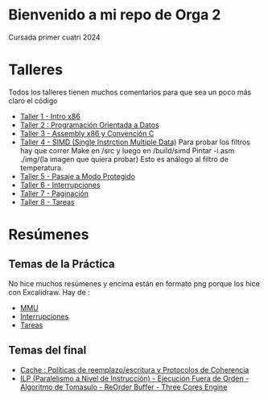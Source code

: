 # Bienvenido a mi repo de Orga 2 
Cursada primer cuatri 2024

# Talleres
Todos los talleres tienen muchos comentarios para que sea un poco más claro el código

- [Taller 1 - Intro x86](https://github.com/ToniusRetonius/Orga-2/tree/main/Taller%201%20-%20Intro%20x86)
- [Taller 2 : Programación Orientada a Datos](https://github.com/ToniusRetonius/Orga-2/tree/main/Taller%202%20-%20Programaci%C3%B3n%20orientada%20a%20datos)
- [Taller 3 - Assembly x86 y Convención C](https://github.com/ToniusRetonius/Orga-2/tree/main/Taller%203%20-%20%20Assemblyx86%20-%20Convenci%C3%B3n%20C)
- [Taller 4 - SIMD (Single Instrction Multiple Data)](https://github.com/ToniusRetonius/Orga-2/tree/main/Taller%204%20-SIMD)
Para probar los filtros hay que correr Make en /src y luego en /build/simd Pintar -i asm ./img/(la imagen que quiera probar)
Esto es análogo al filtro de temperatura.
- [Taller 5 - Pasaje a Modo Protegido](https://github.com/ToniusRetonius/Orga-2/tree/main/Taller%205%20-%20Modo%20Protegido)
- [Taller 6 - Interrupciones](https://github.com/ToniusRetonius/Orga-2/tree/main/Taller%206%20-%20Interrupciones)
- [Taller 7 - Paginación](https://github.com/ToniusRetonius/Orga-2/tree/main/Taller%207%20-%20Paginaci%C3%B3n)
- [Taller 8 - Tareas](https://github.com/ToniusRetonius/Orga-2/tree/main/Taller%208%20-%20Tareas)

# Resúmenes
## Temas de la Práctica
No hice muchos resúmenes y encima están en formato png porque los hice con Excalidraw. Hay de :
- [MMU](https://github.com/ToniusRetonius/Orga-2/blob/main/Res%C3%BAmenes/MMU.svg)
- [Interrupciones](https://github.com/ToniusRetonius/Orga-2/blob/main/Res%C3%BAmenes/interrupciones.png)
- [Tareas](https://github.com/ToniusRetonius/Orga-2/blob/main/Res%C3%BAmenes/tareas.svg)

## Temas del final
- [Cache : Políticas de reemplazo/escritura y Protocolos de Coherencia](https://github.com/ToniusRetonius/Orga-2/blob/main/Final/MICRO-ARQUITECTURA%20CACHE.png)
- [ILP (Paralelismo a Nivel de Instrucción) - Ejecución Fuera de Orden - Algoritmo de Tomasulo - ReOrder Buffer - Three Cores Engine](https://github.com/ToniusRetonius/Orga-2/blob/main/Final/MICRO-ARQUITECTURA%20ILP.png) 